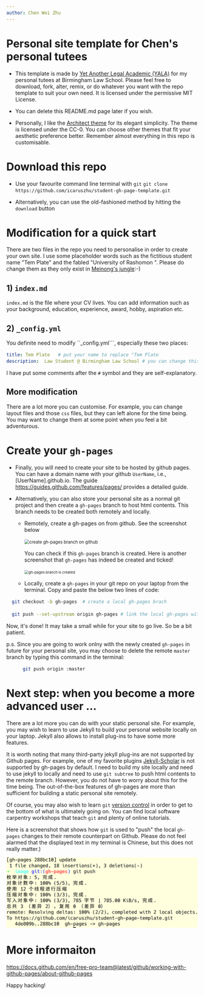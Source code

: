 ```yaml
---
author: Chen Wei Zhu
---
```

# Personal site template for Chen's personal tutees

- This  template is made by [Yet Another Legal Academic (YALA)](https://icaruszhu.github.io/)  for my personal tutees at Birmingham Law School. Please feel free to download, fork, alter, remix, or do whatever you want with the repo template to suit your own need. It is licensed under the permissive MIT License.

- You can delete this README.md page later if you wish. 

- Personally, I like the [Architect theme](https://github.com/pages-themes/architect)  for its elegant simplicity. The theme is licensed under the CC-0. You can choose other themes that fit your aesthetic preference better. Remember almost everything in this repo is customisable. 


# Download this repo 

- Use your favourite command line terminal with ```git```
```git clone https://github.com/icaruszhu/student-gh-page-template.git```

- Alternatively, you can use the old-fashioned method by hitting the ```download``` button

# Modification for a quick start
There are two files in the repo you need to personalise in order to create your own site. I use some placeholder words such as the fictitious student name "Tem Plate" and the fabled "University of Rashomon ".  Please do change them as they only exist in [Meinong's jungle](https://en.wikipedia.org/wiki/Meinong%27s_jungle):-)

##  1) ```index.md``` 
```index.md``` is the file where your CV lives. You can add information such as your background, education, experience, award, hobby, aspiration etc. 

## 2) ```_config.yml``` 
You definite need to modify ``_config.yml```, especially these two places:
~~~yml
title: Tem Plate   # put your name to replace "Tem Plate
description:  Law Student @ Birmingham Law School # you can change this line as well
~~~
I have put some comments after the ```#``` symbol and they are self-explanatory.

## More modification

There are a lot more you can customise. For example, you can change layout files and those ```css``` files, but they can left alone for the time being. You may want to change them at some point when you feel a bit adventurous. 

# Create your ```gh-pages``` 
- Finally, you will need to create your site to be hosted by github pages. You can have a domain name  with your github ```UserName```, i.e., [UserName].github.io. The guide https://guides.github.com/features/pages/ provides a detailed guide.

- Alternatively, you can also store your personal site as a normal git project and then create a ```gh-pages```  branch to host html contents.  This branch needs to be created both remotely and locally. 

	- Remotely, create a gh-pages on from github. See the screenshot below
	
	  <img src="https://raw.githubusercontent.com/icaruszhu/student-gh-page-template/gh-pages/image/shot-create-gh-pages-branch.png" alt="create gh-pages branch on github" style="zoom:80%;" />
	
	  You can check if this ```gh-pages``` branch is created. Here is another screenshot that ```gh-pages``` has indeed be created and ticked!
	
	  <img src="https://raw.githubusercontent.com/icaruszhu/student-gh-page-template/gh-pages/image/shot-new-gh-pages-created.png" alt="gh-pages branch is created" style="zoom: 67%;" />
	
	-  Locally, create a ```gh-pages``` in your git repo on your laptop from the terminal. Copy and paste the below two lines of code:

```bash
  git checkout -b gh-pages  # create a local gh-pages brach
 
  git push --set-upstream origin gh-pages # link the local gh-pages with the remote gh-pages
```
Now, it's done! It may take a small while for your site to go live. So be a bit patient.

p.s. Since you are going to work onlny with the newly created ```gh-pages``` in future for your personal site, you may choose to delete the remote  ```master``` branch by  typing this command in the terminal:
~~~bash
      git push origin :master
~~~


# Next step: when you become a more advanced user ...

There are a lot more you can do with your static personal site. For example, you may wish to learn to use Jekyll to build your personal website locally on your laptop. Jekyll also allows to install plug-ins to have some more features. 

It is worth noting that many third-party jekyll plug-ins are not supported by Github pages. For example,  one of my favorite plugins [Jekyll-Scholar](https://github.com/inukshuk/jekyll-scholar) is not supported by gh-pages by default. I need to build my site locally and  need to use jekyll to locally and need to use ```git subtree``` to push html contents to the remote branch. However, you do not have to worry about this for the time being. The out-of-the-box features of gh-pages are more than sufficient for building a static personal site remotely. 

Of course, you may also wish to learn ```git``` [version control](https://git-scm.com/) in order to get to the bottom of what is ultimately going on. You can find local software carpentry workshops that teach ```git``` and plenty of online tutorials.  

Here is a screenshot that shows how  ```git``` is used to "push" the local ```gh-pages``` changes to their remote counterpart on Github. Please do not feel alarmed that the displayed text in my terminal is Chinese, but this does not really matter.)  

<img src="https://raw.githubusercontent.com/icaruszhu/student-gh-page-template/gh-pages/image/git-update-push.png" style="zoom: 50%;" />

# More informaiton

https://docs.github.com/en/free-pro-team@latest/github/working-with-github-pages/about-github-pages

Happy hacking!
